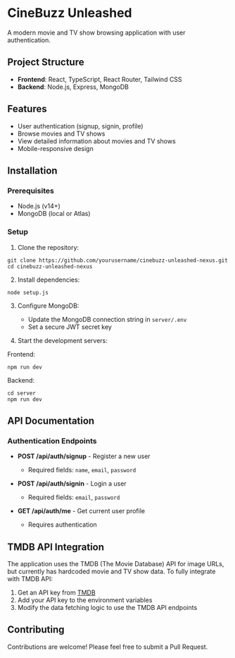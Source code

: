 # CineBuzz Unleashed

A modern movie and TV show browsing application with user authentication.

## Project Structure

- **Frontend**: React, TypeScript, React Router, Tailwind CSS
- **Backend**: Node.js, Express, MongoDB

## Features

- User authentication (signup, signin, profile)
- Browse movies and TV shows
- View detailed information about movies and TV shows
- Mobile-responsive design

## Installation

### Prerequisites

- Node.js (v14+)
- MongoDB (local or Atlas)

### Setup

1. Clone the repository:
```
git clone https://github.com/yourusername/cinebuzz-unleashed-nexus.git
cd cinebuzz-unleashed-nexus
```

2. Install dependencies:
```
node setup.js
```

3. Configure MongoDB:
   - Update the MongoDB connection string in `server/.env`
   - Set a secure JWT secret key

4. Start the development servers:

Frontend:
```
npm run dev
```

Backend:
```
cd server
npm run dev
```

## API Documentation

### Authentication Endpoints

- **POST /api/auth/signup** - Register a new user
  - Required fields: `name`, `email`, `password`

- **POST /api/auth/signin** - Login a user
  - Required fields: `email`, `password`

- **GET /api/auth/me** - Get current user profile
  - Requires authentication

## TMDB API Integration

The application uses the TMDB (The Movie Database) API for image URLs, but currently has hardcoded movie and TV show data. To fully integrate with TMDB API:

1. Get an API key from [TMDB](https://www.themoviedb.org/documentation/api)
2. Add your API key to the environment variables
3. Modify the data fetching logic to use the TMDB API endpoints

## Contributing

Contributions are welcome! Please feel free to submit a Pull Request.
